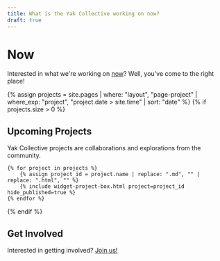 ```yaml
---
title: What is the Yak Collective working on now?
draft: true
---
```

# Now

Interested in what we're working on [now](https://nownownow.com/about)? Well, you've come to the right place!

{% assign projects = site.pages | where: "layout", "page-project"
                                | where_exp: "project", "project.date > site.time"
                                | sort: "date" %}
{% if projects.size > 0 %}
## Upcoming Projects

Yak Collective projects are collaborations and explorations from the community.

    {% for project in projects %}
        {% assign project_id = project.name | replace: ".md", "" | replace: ".html", "" %}
        {% include widget-project-box.html project=project_id hide_published=true %}
    {% endfor %}
{% endif %}

## Get Involved

Interested in getting involved? [Join us!](/join/)
